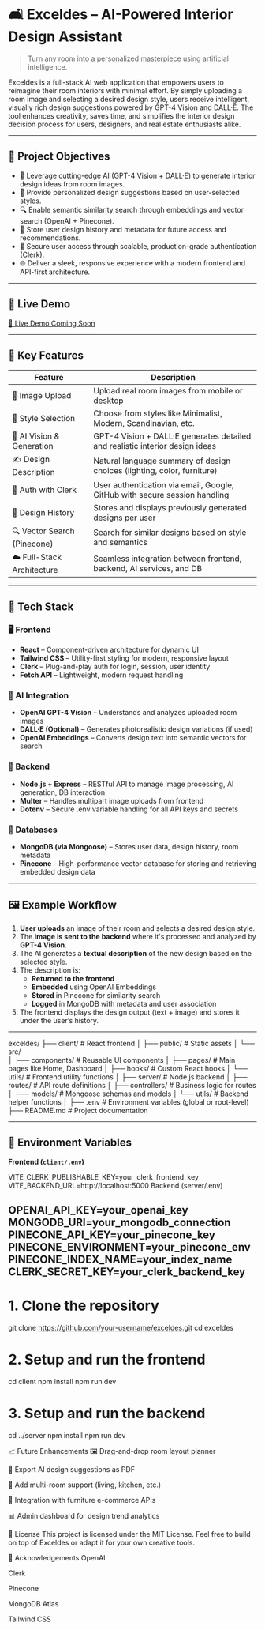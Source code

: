 # 🛋️ Exceldes – AI-Powered Interior Design Assistant

> Turn any room into a personalized masterpiece using artificial intelligence.

Exceldes is a full-stack AI web application that empowers users to reimagine their room interiors with minimal effort. By simply uploading a room image and selecting a desired design style, users receive intelligent, visually rich design suggestions powered by GPT-4 Vision and DALL·E. The tool enhances creativity, saves time, and simplifies the interior design decision process for users, designers, and real estate enthusiasts alike.

---

## 🎯 Project Objectives

- 🧠 Leverage cutting-edge AI (GPT-4 Vision + DALL·E) to generate interior design ideas from room images.
- 🎨 Provide personalized design suggestions based on user-selected styles.
- 🔍 Enable semantic similarity search through embeddings and vector search (OpenAI + Pinecone).
- 🧾 Store user design history and metadata for future access and recommendations.
- 🔐 Secure user access through scalable, production-grade authentication (Clerk).
- 🌐 Deliver a sleek, responsive experience with a modern frontend and API-first architecture.

---

## 🚀 Live Demo

[🔗 Live Demo Coming Soon](https://your-deployment-url.com)

---

## 🧠 Key Features

| Feature                     | Description                                                                 |
|-----------------------------|-----------------------------------------------------------------------------|
| 📸 Image Upload             | Upload real room images from mobile or desktop                              |
| 🎨 Style Selection          | Choose from styles like Minimalist, Modern, Scandinavian, etc.              |
| 🧠 AI Vision & Generation   | GPT-4 Vision + DALL·E generates detailed and realistic interior design ideas |
| ✍️ Design Description       | Natural language summary of design choices (lighting, color, furniture)     |
| 🔐 Auth with Clerk          | User authentication via email, Google, GitHub with secure session handling  |
| 🧾 Design History            | Stores and displays previously generated designs per user                   |
| 🔍 Vector Search (Pinecone) | Search for similar designs based on style and semantics                     |
| ☁️ Full-Stack Architecture  | Seamless integration between frontend, backend, AI services, and DB         |

---

## 🧱 Tech Stack

### 🖥️ Frontend
- **React** – Component-driven architecture for dynamic UI
- **Tailwind CSS** – Utility-first styling for modern, responsive layout
- **Clerk** – Plug-and-play auth for login, session, user identity
- **Fetch API** – Lightweight, modern request handling

### 🧠 AI Integration
- **OpenAI GPT-4 Vision** – Understands and analyzes uploaded room images
- **DALL·E (Optional)** – Generates photorealistic design variations (if used)
- **OpenAI Embeddings** – Converts design text into semantic vectors for search

### 🧪 Backend
- **Node.js + Express** – RESTful API to manage image processing, AI generation, DB interaction
- **Multer** – Handles multipart image uploads from frontend
- **Dotenv** – Secure .env variable handling for all API keys and secrets

### 🧰 Databases
- **MongoDB (via Mongoose)** – Stores user data, design history, room metadata
- **Pinecone** – High-performance vector database for storing and retrieving embedded design data

---

## 🖼️ Example Workflow

1. **User uploads** an image of their room and selects a desired design style.
2. The **image is sent to the backend** where it's processed and analyzed by **GPT-4 Vision**.
3. The AI generates a **textual description** of the new design based on the selected style.
4. The description is:
   - **Returned to the frontend**
   - **Embedded** using OpenAI Embeddings
   - **Stored** in Pinecone for similarity search
   - **Logged** in MongoDB with metadata and user association
5. The frontend displays the design output (text + image) and stores it under the user’s history.

---

exceldes/
├── client/                  # React frontend
│   ├── public/              # Static assets
│   └── src/                 
│       ├── components/      # Reusable UI components
│       ├── pages/           # Main pages like Home, Dashboard
│       ├── hooks/           # Custom React hooks
│       └── utils/           # Frontend utility functions
│
├── server/                  # Node.js backend
│   ├── routes/              # API route definitions
│   ├── controllers/         # Business logic for routes
│   ├── models/              # Mongoose schemas and models
│   └── utils/               # Backend helper functions
│
├── .env                     # Environment variables (global or root-level)
├── README.md                # Project documentation



---

## 🔐 Environment Variables

**Frontend (`client/.env`)**

VITE_CLERK_PUBLISHABLE_KEY=your_clerk_frontend_key
VITE_BACKEND_URL=http://localhost:5000
Backend (server/.env)


OPENAI_API_KEY=your_openai_key
MONGODB_URI=your_mongodb_connection
PINECONE_API_KEY=your_pinecone_key
PINECONE_ENVIRONMENT=your_pinecone_env
PINECONE_INDEX_NAME=your_index_name
CLERK_SECRET_KEY=your_clerk_backend_key
---
# 1. Clone the repository
git clone https://github.com/your-username/exceldes.git
cd exceldes

# 2. Setup and run the frontend
cd client
npm install
npm run dev

# 3. Setup and run the backend
cd ../server
npm install
npm run dev


📈 Future Enhancements
🖼️ Drag-and-drop room layout planner

🧾 Export AI design suggestions as PDF

🎯 Add multi-room support (living, kitchen, etc.)

🛒 Integration with furniture e-commerce APIs

📊 Admin dashboard for design trend analytics

📄 License
This project is licensed under the MIT License.
Feel free to build on top of Exceldes or adapt it for your own creative tools.

🙌 Acknowledgements
OpenAI

Clerk

Pinecone

MongoDB Atlas

Tailwind CSS



